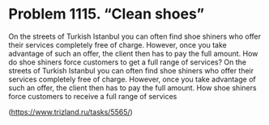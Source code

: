 # Problem 1115. “Clean shoes”

On the streets of Turkish Istanbul you can often find shoe shiners who offer their services completely free of charge. However, once you take advantage of such an offer, the client then has to pay the full amount. How do shoe shiners force customers to get a full range of services? On the streets of Turkish Istanbul you can often find shoe shiners who offer their services completely free of charge. However, once you take advantage of such an offer, the client then has to pay the full amount. How shoe shiners force customers to receive a full range of services

(https://www.trizland.ru/tasks/5565/)